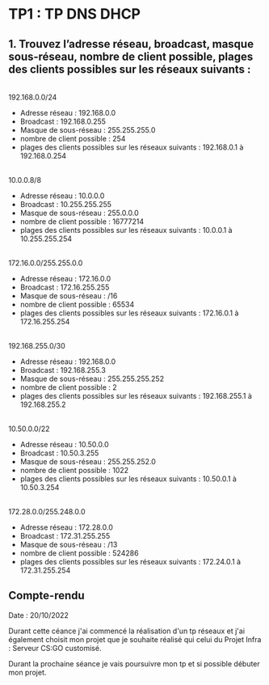 # TP1 : TP DNS DHCP

## 1. Trouvez l’adresse réseau, broadcast, masque sous-réseau, nombre de client possible, plages des clients possibles sur les réseaux suivants :

\
192.168.0.0/24

- Adresse réseau : 192.168.0.0
- Broadcast : 192.168.0.255
- Masque de sous-réseau : 255.255.255.0
- nombre de client possible : 254
- plages des clients possibles sur les réseaux suivants : 192.168.0.1 à 192.168.0.254

\
10.0.0.8/8

- Adresse réseau : 10.0.0.0
- Broadcast : 10.255.255.255
- Masque de sous-réseau : 255.0.0.0
- nombre de client possible : 16777214
- plages des clients possibles sur les réseaux suivants : 10.0.0.1 à 10.255.255.254

\
172.16.0.0/255.255.0.0

- Adresse réseau : 172.16.0.0
- Broadcast : 172.16.255.255
- Masque de sous-réseau : /16
- nombre de client possible : 65534
- plages des clients possibles sur les réseaux suivants : 172.16.0.1 à 172.16.255.254

\
192.168.255.0/30

- Adresse réseau : 192.168.0.0
- Broadcast : 192.168.255.3
- Masque de sous-réseau : 255.255.255.252
- nombre de client possible : 2
- plages des clients possibles sur les réseaux suivants : 192.168.255.1 à 192.168.255.2

\
10.50.0.0/22

- Adresse réseau : 10.50.0.0
- Broadcast : 10.50.3.255
- Masque de sous-réseau : 255.255.252.0
- nombre de client possible : 1022
- plages des clients possibles sur les réseaux suivants : 10.50.0.1 à 10.50.3.254

\
172.28.0.0/255.248.0.0

- Adresse réseau : 172.28.0.0
- Broadcast : 172.31.255.255
- Masque de sous-réseau : /13
- nombre de client possible : 524286
- plages des clients possibles sur les réseaux suivants : 172.24.0.1 à 172.31.255.254



  
## Compte-rendu

Date : 20/10/2022

Durant cette céance j'ai commencé la réalisation d'un tp réseaux et j'ai également choisit mon projet que je souhaite réalisé qui celui du Projet Infra : Serveur CS:GO customisé.

Durant la prochaine séance je vais poursuivre mon tp et si possible débuter mon projet.